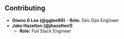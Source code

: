 ## Contributing

- **Giwoo G Lee (@gglee89)** - **Role:** Dev Ops Engineer
  <br>
- **Jake Hazelton (@jhazelton1)**
  - **Role:** Full Stack Engineer
